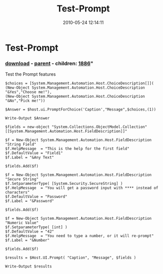 ﻿---
pid:            1870
parent:         608
children:       1886
poster:         Aaron
title:          Test-Prompt
date:           2010-05-24 12:14:11
format:         posh
---

# Test-Prompt

### [download](1870.ps1) - [parent](608.md) - children: [1886](1886.md)"

Test the Prompt features

```posh
$choices = [System.Management.Automation.Host.ChoiceDescription[]](
(New-Object System.Management.Automation.Host.ChoiceDescription "&Yes","Choose me!"),
(New-Object System.Management.Automation.Host.ChoiceDescription "&No","Pick me!"))

$Answer = $host.ui.PromptForChoice('Caption',"Message",$choices,(1))

Write-Output $Answer

$fields = new-object "System.Collections.ObjectModel.Collection"[[System.Management.Automation.Host.FieldDescription]]"

$f = New-Object System.Management.Automation.Host.FieldDescription "String Field"
$f.HelpMessage  = "This is the help for the first field"
$f.DefaultValue = "Field1"
$f.Label = "&Any Text"

$fields.Add($f)

$f = New-Object System.Management.Automation.Host.FieldDescription "Secure String"
$f.SetparameterType( [System.Security.SecureString] )
$f.HelpMessage  = "You will get a password input with **** instead of characters"
$f.DefaultValue = "Password"
$f.Label = "&Password"

$fields.Add($f)

$f = New-Object System.Management.Automation.Host.FieldDescription "Numeric Value"
$f.SetparameterType( [int] )
$f.DefaultValue = "42"
$f.HelpMessage  = "You need to type a number, or it will re-prompt"
$f.Label = "&Number"

$fields.Add($f)

$results = $Host.UI.Prompt( "Caption", "Message", $fields )

Write-Output $results
```

